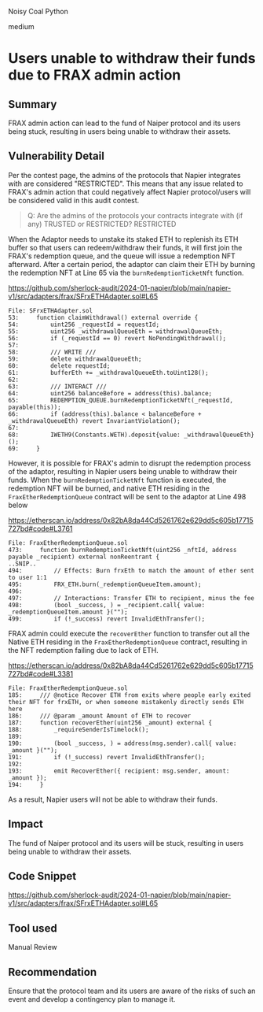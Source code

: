 Noisy Coal Python

medium

# Users unable to withdraw their funds due to FRAX admin action

## Summary

FRAX admin action can lead to the fund of Naiper protocol and its users being stuck, resulting in users being unable to withdraw their assets.

## Vulnerability Detail

Per the contest page, the admins of the protocols that Napier integrates with are considered "RESTRICTED". This means that any issue related to FRAX's admin action that could negatively affect Napier protocol/users will be considered valid in this audit contest.

> Q: Are the admins of the protocols your contracts integrate with (if any) TRUSTED or RESTRICTED?
> RESTRICTED

When the Adaptor needs to unstake its staked ETH to replenish its ETH buffer so that users can redeem/withdraw their funds, it will first join the FRAX's redemption queue, and the queue will issue a redemption NFT afterward. After a certain period, the adaptor can claim their ETH by burning the redemption NFT at Line 65 via the `burnRedemptionTicketNft` function.

https://github.com/sherlock-audit/2024-01-napier/blob/main/napier-v1/src/adapters/frax/SFrxETHAdapter.sol#L65

```solidity
File: SFrxETHAdapter.sol
53:     function claimWithdrawal() external override {
54:         uint256 _requestId = requestId;
55:         uint256 _withdrawalQueueEth = withdrawalQueueEth;
56:         if (_requestId == 0) revert NoPendingWithdrawal();
57: 
58:         /// WRITE ///
59:         delete withdrawalQueueEth;
60:         delete requestId;
61:         bufferEth += _withdrawalQueueEth.toUint128();
62: 
63:         /// INTERACT ///
64:         uint256 balanceBefore = address(this).balance;
65:         REDEMPTION_QUEUE.burnRedemptionTicketNft(_requestId, payable(this));
66:         if (address(this).balance < balanceBefore + _withdrawalQueueEth) revert InvariantViolation();
67: 
68:         IWETH9(Constants.WETH).deposit{value: _withdrawalQueueEth}();
69:     }
```

However, it is possible for FRAX's admin to disrupt the redemption process of the adaptor, resulting in Napier users being unable to withdraw their funds. When the `burnRedemptionTicketNft` function is executed, the redemption NFT will be burned, and native ETH residing in the `FraxEtherRedemptionQueue` contract will be sent to the adaptor at Line 498 below

https://etherscan.io/address/0x82bA8da44Cd5261762e629dd5c605b17715727bd#code#L3761

```solidity
File: FraxEtherRedemptionQueue.sol
473:     function burnRedemptionTicketNft(uint256 _nftId, address payable _recipient) external nonReentrant {
..SNIP..
494:         // Effects: Burn frxEth to match the amount of ether sent to user 1:1
495:         FRX_ETH.burn(_redemptionQueueItem.amount);
496: 
497:         // Interactions: Transfer ETH to recipient, minus the fee
498:         (bool _success, ) = _recipient.call{ value: _redemptionQueueItem.amount }("");
499:         if (!_success) revert InvalidEthTransfer();
```

FRAX admin could execute the `recoverEther` function to transfer out all the Native ETH residing in the `FraxEtherRedemptionQueue` contract, resulting in the NFT redemption failing due to lack of ETH. 

https://etherscan.io/address/0x82bA8da44Cd5261762e629dd5c605b17715727bd#code#L3381

```solidity
File: FraxEtherRedemptionQueue.sol
185:     /// @notice Recover ETH from exits where people early exited their NFT for frxETH, or when someone mistakenly directly sends ETH here
186:     /// @param _amount Amount of ETH to recover
187:     function recoverEther(uint256 _amount) external {
188:         _requireSenderIsTimelock();
189: 
190:         (bool _success, ) = address(msg.sender).call{ value: _amount }("");
191:         if (!_success) revert InvalidEthTransfer();
192: 
193:         emit RecoverEther({ recipient: msg.sender, amount: _amount });
194:     }
```

As a result, Napier users will not be able to withdraw their funds.

## Impact

The fund of Naiper protocol and its users will be stuck, resulting in users being unable to withdraw their assets.

## Code Snippet

https://github.com/sherlock-audit/2024-01-napier/blob/main/napier-v1/src/adapters/frax/SFrxETHAdapter.sol#L65

## Tool used

Manual Review

## Recommendation

Ensure that the protocol team and its users are aware of the risks of such an event and develop a contingency plan to manage it.